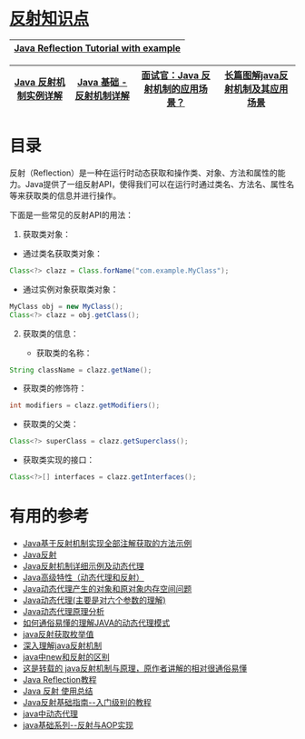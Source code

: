 # [反射知识点](https://github.com/stevenli91748/JAVA-Architecture/blob/master/Java%20fundamental/interview/反射.md)

[Java Reflection Tutorial with example](https://www.javaguides.net/p/core-java-tutorial-for-experienced.html)|
---|

[Java 反射机制实例详解](https://mrbird.cc/Java-%E5%8F%8D%E5%B0%84%E6%9C%BA%E5%88%B6.html)|[Java 基础 - 反射机制详解](https://www.pdai.tech/md/java/basic/java-basic-x-reflection.html)|[面试官：Java 反射机制的应用场景？](https://mp.weixin.qq.com/s/jK-ChFukJsdNn_1fwEPudw)|[长篇图解java反射机制及其应用场景](https://mp.weixin.qq.com/s/tbOWbgfZ3dUEK2xrHLEIJw)|
---|---|---|---|



# 目录 
反射（Reflection）是一种在运行时动态获取和操作类、对象、方法和属性的能力。Java提供了一组反射API，使得我们可以在运行时通过类名、方法名、属性名等来获取类的信息并进行操作。

下面是一些常见的反射API的用法：

1. 获取类对象：

  * 通过类名获取类对象：

```java
Class<?> clazz = Class.forName("com.example.MyClass");
```
  * 通过实例对象获取类对象：
```java
MyClass obj = new MyClass();
Class<?> clazz = obj.getClass();

```
2. 获取类的信息：

   * 获取类的名称：
```java
String className = clazz.getName();
```
   * 获取类的修饰符：
```java
int modifiers = clazz.getModifiers();
```
   * 获取类的父类：
```java
Class<?> superClass = clazz.getSuperclass();
```
   * 获取类实现的接口：
```java
Class<?>[] interfaces = clazz.getInterfaces();
```




# 有用的参考 
* [Java基于反射机制实现全部注解获取的方法示例](https://www.jb51.net/article/169888.htm)
* [Java反射](https://blog.csdn.net/ThinkWon/article/details/100128361)
* [Java反射机制详细示例及动态代理](https://blog.csdn.net/qgfjeahn/article/details/52709382)
* [Java高级特性（动态代理和反射）](https://blog.csdn.net/huangyinzhao/article/details/80227310)
* [Java动态代理产生的对象和原对象内存空间问题 ](https://bbs.csdn.net/topics/391860612)
* [Java动态代理(主要是对六个参数的理解)](https://blog.csdn.net/nrsc272420199/article/details/76652689)
* [Java动态代理原理分析](http://objcoding.com/2017/08/16/Java-Dynamic-proxy/)
* [如何通俗易懂的理解JAVA的动态代理模式](https://blog.csdn.net/m1179457922/article/details/80256277)
* [java反射获取枚举值](https://blog.csdn.net/Bronze5/article/details/80214011)
* [深入理解java反射机制](https://blog.csdn.net/u012585964/article/details/52011138)
* [java中new和反射的区别](https://blog.csdn.net/Jarvan_Song/article/details/52044692)
* [这是转载的 java反射机制与原理，原作者讲解的相对很通俗易懂](https://blog.csdn.net/le_le_name/article/details/52337116)
* [Java Reflection教程](http://ifeve.com/java-reflection/)
* [Java 反射 使用总结](https://www.cnblogs.com/zhaoyanjun/p/6074887.html)
* [Java反射基础指南--入门级别的教程](https://blog.csdn.net/ahence/article/details/79160795)
* [java中动态代理](https://blog.csdn.net/aa1358075776/article/details/93779350)
* [java基础系列--反射与AOP实现](https://blog.csdn.net/yxinzju/article/details/47806741)

